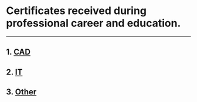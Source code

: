 # Certificates received during professional career and education.
***
## 1. [CAD](\cad) 
## 2. [IT](\it)
## 3. [Other](\other)
